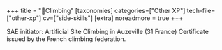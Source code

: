 +++
title = "🧗Climbing"
[taxonomies]
categories=["Other XP"]
tech-file=["other-xp"]
cv=["side-skills"]
[extra]
noreadmore = true
+++

SAE initiator: Artificial Site Climbing in Auzeville (31 France) Certificate issued by the French climbing federation.

<!-- more -->